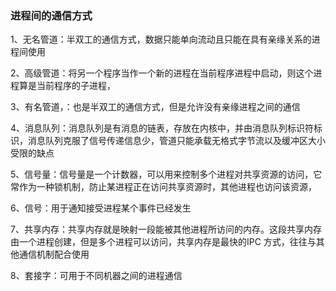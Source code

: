 
### 进程间的通信方式
1、无名管道：半双工的通信方式，数据只能单向流动且只能在具有亲缘关系的进程间使用

2、高级管道：将另一个程序当作一个新的进程在当前程序进程中启动，则这个进程算是当前程序的子进程，

3、有名管道，：也是半双工的通信方式，但是允许没有亲缘进程之间的通信

4、消息队列：消息队列是有消息的链表，存放在内核中，并由消息队列标识符标识，消息队列克服了信号传递信息少，管道只能承载无格式字节流以及缓冲区大小受限的缺点

5、信号量：信号量是一个计数器，可以用来控制多个进程对共享资源的访问，它常作为一种锁机制，防止某进程正在访问共享资源时，其他进程也访问该资源，

6、信号：用于通知接受进程某个事件已经发生

7、共享内存：共享内存就是映射一段能被其他进程所访问的内存。这段共享内存由一个进程创建，但是多个进程可以访问，共享内存是最快的IPC 方式，往往与其他通信机制配合使用

8、套接字：可用于不同机器之间的进程通信
